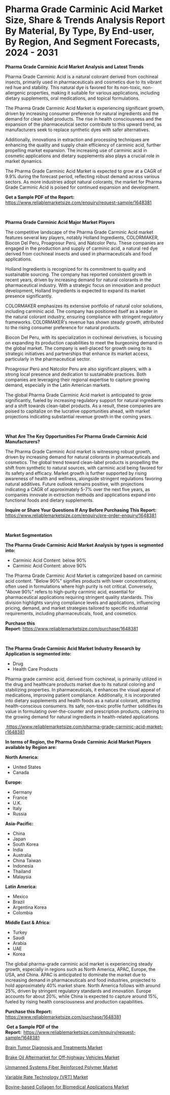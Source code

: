 <p><h1>Pharma Grade Carminic Acid Market Size, Share & Trends Analysis Report By Material, By Type, By End-user, By Region, And Segment Forecasts, 2024 - 2031</h1></p><p><strong>Pharma Grade Carminic Acid Market Analysis and Latest Trends</strong></p>
<p><p>Pharma Grade Carminic Acid is a natural colorant derived from cochineal insects, primarily used in pharmaceuticals and cosmetics due to its vibrant red hue and stability. This natural dye is favored for its non-toxic, non-allergenic properties, making it suitable for various applications, including dietary supplements, oral medications, and topical formulations. </p><p>The Pharma Grade Carminic Acid Market is experiencing significant growth, driven by increasing consumer preference for natural ingredients and the demand for clean label products. The rise in health consciousness and the expansion of the pharmaceutical sector contribute to this upward trend, as manufacturers seek to replace synthetic dyes with safer alternatives. </p><p>Additionally, innovations in extraction and processing techniques are enhancing the quality and supply chain efficiency of carminic acid, further propelling market expansion. The increasing use of carminic acid in cosmetic applications and dietary supplements also plays a crucial role in market dynamics. </p><p>The Pharma Grade Carminic Acid Market is expected to grow at a CAGR of 9.9% during the forecast period, reflecting robust demand across various sectors. As more industries adopt natural colorants, the market for Pharma Grade Carminic Acid is poised for continued expansion and development.</p></p>
<p><strong>Get a Sample PDF of the Report:&nbsp;</strong> <a href="https://www.reliablemarketsize.com/enquiry/request-sample/1648381?utm_campaign=1609&utm_medium=2&utm_source=Github&utm_content=ia&utm_term=15102024&utm_id=pharma-grade-carminic-acid">https://www.reliablemarketsize.com/enquiry/request-sample/1648381</a></p>
<p>&nbsp;</p>
<p><strong>Pharma Grade Carminic Acid Major Market Players</strong></p>
<p><p>The competitive landscape of the Pharma Grade Carminic Acid market features several key players, notably Holland Ingredients, COLORMAKER, Biocon Del Peru, Proagrosur Perú, and Natcolor Peru. These companies are engaged in the production and supply of carminic acid, a natural red dye derived from cochineal insects and used in pharmaceuticals and food applications.</p><p>Holland Ingredients is recognized for its commitment to quality and sustainable sourcing. The company has reported consistent growth in recent years, driven by increasing demand for natural colorants in the pharmaceutical industry. With a strategic focus on innovation and product development, Holland Ingredients is expected to expand its market presence significantly.</p><p>COLORMAKER emphasizes its extensive portfolio of natural color solutions, including carminic acid. The company has positioned itself as a leader in the natural colorant industry, ensuring compliance with stringent regulatory frameworks. COLORMAKER's revenue has shown steady growth, attributed to the rising consumer preference for natural products.</p><p>Biocon Del Peru, with its specialization in cochineal derivatives, is focusing on expanding its production capabilities to meet the burgeoning demand in the global market. The company is well-placed for growth owing to its strategic initiatives and partnerships that enhance its market access, particularly in the pharmaceutical sector.</p><p>Proagrosur Perú and Natcolor Peru are also significant players, with a strong local presence and dedication to sustainable practices. Both companies are leveraging their regional expertise to capture growing demand, especially in the Latin American markets.</p><p>The global Pharma Grade Carminic Acid market is anticipated to grow significantly, fueled by increasing regulatory support for natural ingredients and a shift towards clean-label products. As a result, these companies are poised to capitalize on the lucrative opportunities ahead, with market projections indicating substantial revenue growth in the coming years.</p></p>
<p>&nbsp;</p>
<p><strong>What Are The Key Opportunities For Pharma Grade Carminic Acid Manufacturers?</strong></p>
<p><p>The Pharma Grade Carminic Acid market is witnessing robust growth, driven by increasing demand for natural colorants in pharmaceuticals and cosmetics. The global trend toward clean-label products is propelling the shift from synthetic to natural sources, with carminic acid being favored for its safety and efficacy. Market growth is further supported by rising awareness of health and wellness, alongside stringent regulations favoring natural additives. Future outlook remains positive, with projections indicating a CAGR of approximately 5-7% over the next five years, as companies innovate in extraction methods and applications expand into functional foods and dietary supplements.</p></p>
<p><strong>Inquire or Share Your Questions If Any Before Purchasing This Report:</strong> <a href="https://www.reliablemarketsize.com/enquiry/pre-order-enquiry/1648381?utm_campaign=1609&utm_medium=2&utm_source=Github&utm_content=ia&utm_term=15102024&utm_id=pharma-grade-carminic-acid">https://www.reliablemarketsize.com/enquiry/pre-order-enquiry/1648381</a></p>
<p>&nbsp;</p>
<p><strong>Market Segmentation</strong></p>
<p><strong>The Pharma Grade Carminic Acid Market Analysis by types is segmented into:</strong></p>
<p><ul><li>Carminic Acid Content: below 90%</li><li>Carminic Acid Content: above 90%</li></ul></p>
<p><p>The Pharma Grade Carminic Acid Market is categorized based on carminic acid content. "Below 90%" signifies products with lower concentrations, often used in formulations where high purity is not critical. Conversely, "Above 90%" refers to high-purity carminic acid, essential for pharmaceutical applications requiring stringent quality standards. This division highlights varying compliance levels and applications, influencing pricing, demand, and market strategies tailored to specific industrial requirements, including pharmaceuticals, food, and cosmetics.</p></p>
<p><strong>Purchase this Report:&nbsp;</strong><a href="https://www.reliablemarketsize.com/purchase/1648381?utm_campaign=1609&utm_medium=2&utm_source=Github&utm_content=ia&utm_term=15102024&utm_id=pharma-grade-carminic-acid">https://www.reliablemarketsize.com/purchase/1648381</a></p>
<p>&nbsp;</p>
<p><strong>The Pharma Grade Carminic Acid Market Industry Research by Application is segmented into:</strong></p>
<p><ul><li>Drug</li><li>Health Care Products</li></ul></p>
<p><p>Pharma grade carminic acid, derived from cochineal, is primarily utilized in the drug and healthcare products market due to its natural coloring and stabilizing properties. In pharmaceuticals, it enhances the visual appeal of medications, improving patient compliance. Additionally, it is incorporated into dietary supplements and health foods as a natural colorant, attracting health-conscious consumers. Its safe, non-toxic profile further solidifies its value in formulating over-the-counter and prescription products, catering to the growing demand for natural ingredients in health-related applications.</p></p>
<p><a href="https://www.reliablemarketsize.com/pharma-grade-carminic-acid-market-r1648381?utm_campaign=1609&utm_medium=2&utm_source=Github&utm_content=ia&utm_term=15102024&utm_id=pharma-grade-carminic-acid">&nbsp;https://www.reliablemarketsize.com/pharma-grade-carminic-acid-market-r1648381</a></p>
<p><strong>In terms of Region, the Pharma Grade Carminic Acid Market Players available by Region are:</strong></p>
<p>
    <p> <strong> North America: </strong>
        <ul>
            <li>United States</li>
            <li>Canada</li>
        </ul>
        </p> 
    <p> <strong> Europe: </strong>
        <ul>
            <li>Germany</li>
            <li>France</li>
            <li>U.K.</li>
            <li>Italy</li>
            <li>Russia</li>
        </ul>
        </p> 
    <p> <strong> Asia-Pacific: </strong>
        <ul>
            <li>China</li>
            <li>Japan</li>
            <li>South Korea</li>
            <li>India</li>
            <li>Australia</li>
            <li>China Taiwan</li>
            <li>Indonesia</li>
            <li>Thailand</li>
            <li>Malaysia</li>
        </ul>
        </p> 
    <p> <strong> Latin America: </strong>
        <ul>
            <li>Mexico</li>
            <li>Brazil</li>
            <li>Argentina Korea</li>
            <li>Colombia</li>
        </ul>
        </p> 
    <p> <strong> Middle East & Africa: </strong>
        <ul>
            <li>Turkey</li>
            <li>Saudi</li>
            <li>Arabia</li>
            <li>UAE</li>
            <li>Korea</li>
        </ul>
    </p>
    </p>
<p><p>The global pharma-grade carminic acid market is experiencing steady growth, especially in regions such as North America, APAC, Europe, the USA, and China. APAC is anticipated to dominate the market due to increasing demand in pharmaceuticals and food industries, projected to hold approximately 40% market share. North America follows with around 25%, driven by stringent regulatory standards and innovation. Europe accounts for about 20%, while China is expected to capture around 15%, fueled by rising health consciousness and production capabilities.</p></p>
<p><strong>Purchase this Report: </strong><a href="https://www.reliablemarketsize.com/purchase/1648381?utm_campaign=1609&utm_medium=2&utm_source=Github&utm_content=ia&utm_term=15102024&utm_id=pharma-grade-carminic-acid">https://www.reliablemarketsize.com/purchase/1648381</a></p>
<p>&nbsp;<strong>Get a Sample PDF of the Report:&nbsp;&nbsp;</strong><a href="https://www.reliablemarketsize.com/enquiry/request-sample/1648381?utm_campaign=1609&utm_medium=2&utm_source=Github&utm_content=ia&utm_term=15102024&utm_id=pharma-grade-carminic-acid">https://www.reliablemarketsize.com/enquiry/request-sample/1648381</a></p>
<p><strong></strong></p>
<p><p><a href="https://www.linkedin.com/pulse/market-forecast-global-brain-tumor-diagnosis-treatments-trends-xacve?utm_campaign=1609&utm_medium=2&utm_source=Github&utm_content=ia&utm_term=15102024&utm_id=pharma-grade-carminic-acid">Brain Tumor Diagnosis and Treatments Market</a></p><p><a href="https://www.linkedin.com/pulse/evolution-brake-oil-aftermarket-off-highway-vehicles-market-gtrqe?utm_campaign=1609&utm_medium=2&utm_source=Github&utm_content=ia&utm_term=15102024&utm_id=pharma-grade-carminic-acid">Brake Oil Aftermarket for Off-highway Vehicles Market</a></p><p><a href="https://www.linkedin.com/pulse/competitive-intelligence-unmanned-systems-fiber-reinforced-pccle?trk=public_post_embed_feed-article-content&utm_campaign=1609&utm_medium=2&utm_source=Github&utm_content=ia&utm_term=15102024&utm_id=pharma-grade-carminic-acid">Unmanned Systems Fiber Reinforced Polymer Market</a></p><p><a href="https://www.linkedin.com/pulse/global-variable-rate-technology-vrt-market-exploring-share-6ktee?trk=public_post_embed_feed-article-content&utm_campaign=1609&utm_medium=2&utm_source=Github&utm_content=ia&utm_term=15102024&utm_id=pharma-grade-carminic-acid">Variable Rate Technology (VRT) Market</a></p><p><a href="https://www.linkedin.com/pulse/global-bovine-based-collagen-biomedical-applications-market-rywhe?utm_campaign=1609&utm_medium=2&utm_source=Github&utm_content=ia&utm_term=15102024&utm_id=pharma-grade-carminic-acid">Bovine-based Collagen for Biomedical Applications Market</a></p></p>